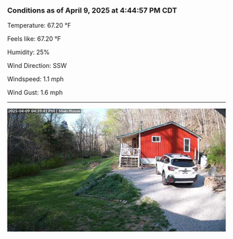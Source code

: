 ### Conditions as of April 9, 2025 at 4:44:57 PM CDT 

Temperature: 67.20 &deg;F

Feels like: 67.20 &deg;F

Humidity: 25%

Wind Direction: SSW

Windspeed: 1.1 mph

Wind Gust: 1.6 mph

---

<img src="./images/latest.jpeg"/>

